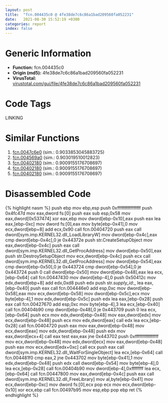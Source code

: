 ```yaml
---
layout: post
title:  "fcn.004435c0 @ 4fe38de7c6c86a1bad209560fa052231"
date:   2021-08-30 15:52:19 +0300
categories: report
index: false
---
```


# Generic Information
- **Function:** fcn.004435c0
- **Origin (md5):** 4fe38de7c6c86a1bad209560fa052231
- **VirusTotal:** [virustotal.com/gui/file/4fe38de7c6c86a1bad209560fa052231][virustotal_ref]

# Code Tags
<span class="tag" id="LINKING">LINKING</span>


# Similar Functions

1. [fcn.0047c6e0][similar_1_ref] (sim.: 0.9033853045883725)
2. [fcn.004569a0][similar_2_ref] (sim.: 0.903019510012823)
3. [fcn.00402180][similar_3_ref] (sim.: 0.9009155176708697)
4. [fcn.00402180][similar_4_ref] (sim.: 0.9009155176708697)
5. [fcn.00402180][similar_5_ref] (sim.: 0.9009155176708697)


# Disassembled Code

{% highlight nasm %}
push ebp
mov ebp,esp
push 0xffffffffffffffff
push 0x4fc47d
mov eax,dword fs:[0]
push eax
sub esp,0x58
mov eax,dword[0x537474]
xor eax,ebp
mov dword[ebp-0x10],eax
push eax
lea eax,[ebp-0xc]
mov dword fs:[0],eax
mov byte[ebp-0x41],0
mov ecx,dword[ebp+8]
add ecx,0x90
call fcn.00404720
push eax
call dword[sym.imp.KERNEL32.dll_LoadLibraryW]
mov dword[ebp-0x4c],eax
cmp dword[ebp-0x4c],0
je 0x44372e
push str.CreateSetupObject
mov eax,dword[ebp-0x4c]
push eax
call dword[sym.imp.KERNEL32.dll_GetProcAddress]
mov dword[ebp-0x50],eax
push str.DestroySetupObject
mov ecx,dword[ebp-0x4c]
push ecx
call dword[sym.imp.KERNEL32.dll_GetProcAddress]
mov dword[ebp-0x54],eax
cmp dword[ebp-0x50],0
je 0x443724
cmp dword[ebp-0x54],0
je 0x443724
push 0
call dword[ebp-0x50]
mov dword[ebp-0x48],eax
lea ecx,[ebp-0x64]
call fcn.00447430
mov dword[ebp-4],0
push 0x50412c
mov edx,dword[ebp+8]
add edx,0xd8
push edx
push str._supply_id_:_
lea eax,[ebp-0x40]
push eax
call fcn.004446e0
add esp,0xc
mov dword[ebp-0x58],eax
mov ecx,dword[ebp-0x58]
mov dword[ebp-0x5c],ecx
mov byte[ebp-4],1
mov edx,dword[ebp-0x5c]
push edx
lea eax,[ebp-0x28]
push eax
call fcn.00427670
add esp,0xc
mov byte[ebp-4],3
lea ecx,[ebp-0x40]
call fcn.00404b90
cmp dword[ebp-0x48],0
je 0x443709
push 0
lea ecx,[ebp-0x64]
push ecx
mov edx,dword[ebp-0x48]
mov eax,dword[edx]
mov ecx,dword[ebp-0x48]
push ecx
mov edx,dword[eax]
call edx
lea ecx,[ebp-0x28]
call fcn.00404720
push eax
mov eax,dword[ebp-0x48]
mov ecx,dword[eax]
mov edx,dword[ebp-0x48]
push edx
mov eax,dword[ecx+4]
call eax
test eax,eax
jne 0x443702
push 0xffffffffffffffff
mov ecx,dword[ebp-0x48]
mov edx,dword[ecx]
mov eax,dword[ebp-0x48]
push eax
mov ecx,dword[edx+0xc]
call ecx
push eax
call dword[sym.imp.KERNEL32.dll_WaitForSingleObject]
lea ecx,[ebp-0x64]
call fcn.004481f0
cmp eax,2
jne 0x443702
mov byte[ebp-0x41],1
mov edx,dword[ebp-0x48]
push edx
call dword[ebp-0x54]
mov byte[ebp-4],0
lea ecx,[ebp-0x28]
call fcn.00404b90
mov dword[ebp-4],0xffffffff
lea ecx,[ebp-0x64]
call fcn.00447800
mov eax,dword[ebp-0x4c]
push eax
call dword[sym.imp.KERNEL32.dll_FreeLibrary]
mov al,byte[ebp-0x41]
mov ecx,dword[ebp-0xc]
mov dword fs:[0],ecx
pop ecx
mov ecx,dword[ebp-0x10]
xor ecx,ebp
call fcn.00497b95
mov esp,ebp
pop ebp
ret 
{% endhighlight %}


[similar_1_ref]: /report/fcn.0047c6e0@17d73cbafe6dd96dd6f2291fab06fbb5
[similar_2_ref]: /report/fcn.004569a0@17d73cbafe6dd96dd6f2291fab06fbb5
[similar_3_ref]: /report/fcn.00402180@143c2afed0cb206e05faa28fca4f35ef
[similar_4_ref]: /report/fcn.00402180@d701bfe1b2c669cec1fe384fdc108bfb
[similar_5_ref]: /report/fcn.00402180@114b798bcd6c8d19f121c452bc20962c
[virustotal_ref]: https://www.virustotal.com/gui/file/4fe38de7c6c86a1bad209560fa052231